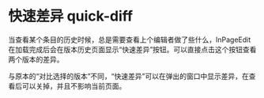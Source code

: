 # 快速差异 quick-diff

当查看某个条目的历史时候，总是需要查看上个编辑者做了些什么，InPageEdit 在加载完成后会在版本历史页面显示“快速差异”按钮。可以直接点击这个按钮查看两个版本的差异。

与原本的“对比选择的版本”不同，“快速差异”可以在弹出的窗口中显示差异，在查看后可以关掉，并且不影响当前页面。